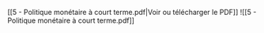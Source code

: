 ﻿[[5 - Politique monétaire à court terme.pdf|Voir ou télécharger le PDF]]
![[5 - Politique monétaire à court terme.pdf]]
